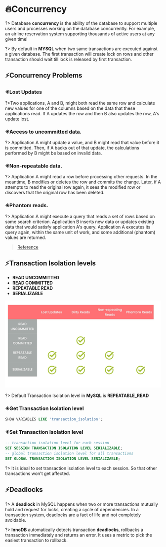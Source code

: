 # 🔥Concurrency

?> Database **concurrency** is the ability of the database to support multiple users and processes working on the database concurrently. For example, an airline reservation system supporting thousands of active users at any given time!

?> By default in **MYSQL** when two same transactions are executed against a given database. The first transaction will create lock on rows and other transaction should wait till lock is released by first transaction.

## ⚡Concurrency Problems

### ✳Lost Updates

?>Two applications, A and B, might both read the same row and calculate new values for one of the columns based on the data that these applications read. If A updates the row and then B also updates the row, A's update lost.

### ✳Access to uncommitted data.

?> Application A might update a value, and B might read that value before it is committed. Then, if A backs out of that update, the calculations performed by B might be based on invalid data.

### ✳Non-repeatable data.

?> Application A might read a row before processing other requests. In the meantime, B modifies or deletes the row and commits the change. Later, if A attempts to read the original row again, it sees the modified row or discovers that the original row has been deleted.

### ✳Phantom reads.

?> Application A might execute a query that reads a set of rows based on some search criterion. Application B inserts new data or updates existing data that would satisfy application A's query. Application A executes its query again, within the same unit of work, and some additional (phantom) values are returned.

> [Reference](https://www.ibm.com/support/knowledgecenter/SSEPGG_11.1.0/com.ibm.db2.luw.admin.perf.doc/doc/c0005267.html)

## ⚡Transaction Isolation levels

- **READ UNCOMMITTED**
- **READ COMMITTED**
- **REPEATABLE READ**
- **SERIALIZABLE**

<img alt="concurrency" width="700px" src="/assets/images/concurrency.png" />

?> Default Transaction Isolation level in **MySQL** is **REPEATABLE_READ**

### ✳Get Transaction Isolation level

```sql
SHOW VARIABLES LIKE 'transaction_isolation';
```

### ✳Set Transaction Isolation level

```sql
-- transaction isolation level for each session
SET SESSION TRANSACTION ISOLATION LEVEL SERIALIZABLE;
-- global transaction isolation level for all transactions
SET GLOBAL TRANSACTION ISOLATION LEVEL SERIALIZABLE;
```

?> It is ideal to set transaction isolation level to each session. So that other transactions won't get affected.

## ⚡Deadlocks

?> A **deadlock** in MySQL happens when two or more transactions mutually hold and request for locks, creating a cycle of dependencies. In a transaction system, deadlocks are a fact of life and not completely avoidable.

?> **InnoDB** automatically detects transaction **deadlocks**, rollbacks a transaction immediately and returns an error. It uses a metric to pick the easiest transaction to rollback.
